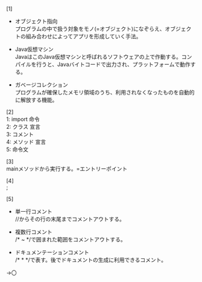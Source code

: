 [1]
- オブジェクト指向  
プログラムの中で扱う対象をモノ(=オブジェクト)になぞらえ、オブジェクトの組み合わせによってアプリを形成していく手法。  


- Java仮想マシン  
JavaはこのJava仮想マシンと呼ばれるソフトウェアの上で作動する。コンパイルを行うと、Javaバイトコードで出力され、プラットフォームで動作する。  


- ガベージコレクション  
プログラムが確保したメモリ領域のうち、利用されなくなったものを自動的に解放する機能。  

[2]  
1: import 命令  
2: クラス 宣言  
3: コメント  
4: メソッド 宣言  
5: 命令文  

[3]  
mainメソッドから実行する。=エントリーポイント  

[4]  
;  

[5]  
- 単一行コメント  
//からその行の末尾までコメントアウトする。  


- 複数行コメント  
/* ~ */で囲まれた範囲をコメントアウトする。  


- ドキュメンテーションコメント  
/* * */で表す。後でドキュメントの生成に利用できるコメント。

→〇

